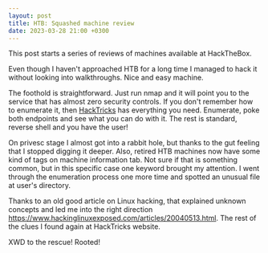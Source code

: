 ```yaml
---
layout: post
title: HTB: Squashed machine review
date: 2023-03-28 21:00 +0300
---
```


This post starts a series of reviews of machines available at HackTheBox.

Even though I haven't approached HTB for a long time I managed to hack it without looking into walkthroughs. Nice and easy machine. 

The foothold is straightforward. Just run nmap and it will point you to the service that has almost zero security controls. If you don't remember how to enumerate it, then [HackTricks](https://book.hacktricks.xyz/welcome/readme) has everything you need. Enumerate, poke both endpoints and see what you can do with it. The rest is standard, reverse shell and you have the user!

On privesc stage I almost got into a rabbit hole, but thanks to the gut feeling that I stopped digging it deeper. Also, retired HTB machines now have some kind of tags on machine information tab. Not sure if that is something common, but in this specific case one keyword brought my attention. I went through the enumeration process one more time and spotted an unusual file at user's directory.

Thanks to an old good article on Linux hacking, that explained unknown concepts and led me into the right direction https://www.hackinglinuxexposed.com/articles/20040513.html. 
The rest of the clues I found again at HackTricks website. 

XWD to the rescue! Rooted!